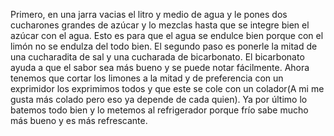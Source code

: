 Primero, en una jarra vacias el litro y medio de agua y le pones dos cucharones grandes de azúcar y lo mezclas hasta que se integre bien el azúcar con el agua. Esto es para que el agua se endulce bien porque con el limón no se endulza del todo bien.
El segundo paso es ponerle la mitad de una cucharadita de sal y una cucharada de bicarbonato. El bicarbonato ayuda a que el sabor sea más bueno y se puede notar fácilmente.
Ahora tenemos que cortar los limones a la mitad y de preferencia con un exprimidor los exprimimos todos y que este se cole con un colador(A mi me gusta más colado pero eso ya depende de cada quien). 
Ya por último lo batemos todo bien y lo metemos al refrigerador porque frío sabe mucho más bueno y es más refrescante.